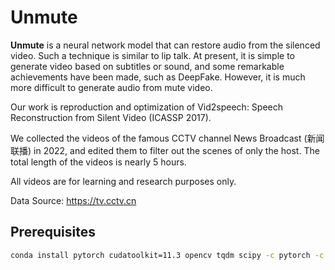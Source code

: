 # Unmute

**Unmute** is a neural network model that can restore audio from the silenced video. Such a technique is similar to lip talk. At present, it is simple to generate video based on subtitles or sound, and some remarkable achievements have been made, such as DeepFake. However, it is much more difficult to generate audio from mute video.

Our work is reproduction and optimization of Vid2speech: Speech Reconstruction from Silent Video (ICASSP 2017). 

We collected the videos of the famous CCTV channel News Broadcast (新闻联播) in 2022, and edited them to filter out the scenes of only the host. The total length of the videos is nearly 5 hours.

All videos are for learning and research purposes only.

Data Source: https://tv.cctv.cn

## Prerequisites

```bash
conda install pytorch cudatoolkit=11.3 opencv tqdm scipy -c pytorch -c conda-forge
```
